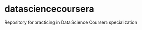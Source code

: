 datasciencecoursera
===================

Repository for practicing in Data Science Coursera specialization
